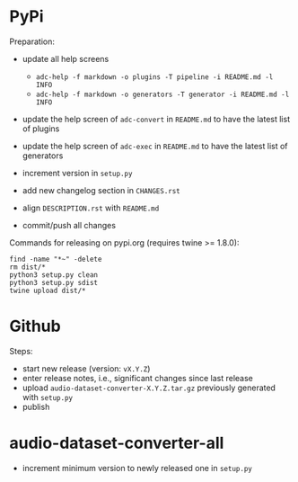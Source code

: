 PyPi
====

Preparation:

* update all help screens

  * `adc-help -f markdown -o plugins -T pipeline -i README.md -l INFO`
  * `adc-help -f markdown -o generators -T generator -i README.md -l INFO`
  
* update the help screen of `adc-convert` in `README.md` to have the latest list of plugins
* update the help screen of `adc-exec` in `README.md` to have the latest list of generators
* increment version in `setup.py`
* add new changelog section in `CHANGES.rst`
* align `DESCRIPTION.rst` with `README.md`  
* commit/push all changes

Commands for releasing on pypi.org (requires twine >= 1.8.0):

```
find -name "*~" -delete
rm dist/*
python3 setup.py clean
python3 setup.py sdist
twine upload dist/*
```


Github
======

Steps:

* start new release (version: `vX.Y.Z`)
* enter release notes, i.e., significant changes since last release
* upload `audio-dataset-converter-X.Y.Z.tar.gz` previously generated with `setup.py`
* publish


audio-dataset-converter-all
===========================

* increment minimum version to newly released one in `setup.py`
